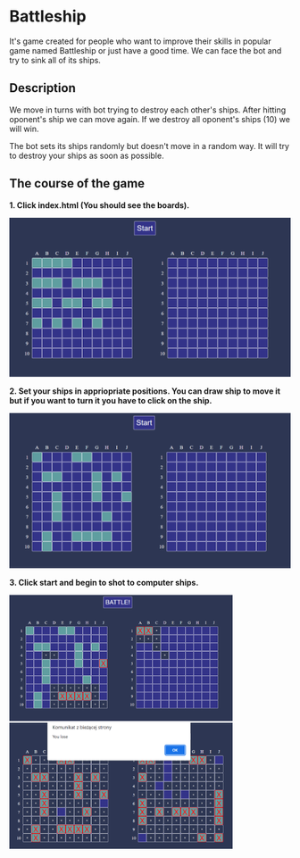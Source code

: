 # Battleship
It's game created for people who want to improve their skills in popular game named Battleship or just have a good time.
We can face the bot and try to sink all of its ships. 

## Description
We move in turns with bot trying to destroy each other's ships. After hitting oponent's ship we can move again.
If we destroy all oponent's ships (10) we will win. 

The bot sets its ships randomly but doesn't move in a random way.
It will try to destroy your ships as soon as possible.

## The course of the game
**1. Click index.html (You should see the boards).**

<img src="images/initial_positions.png" width="800">

**2. Set your ships in appriopriate positions. You can draw ship to move it but if you want to turn it you have to click on the ship.**

<img src="images/set_your_ships.png" width="800">

**3. Click start and begin to shot to computer ships.**

<img src="images/start-game.png" width="400"> <img src="images/end_of_game.png" width="400" height="226">
